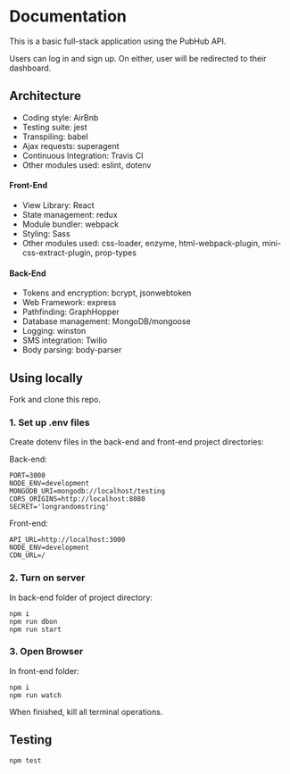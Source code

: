# Documentation

This is a basic full-stack application using the PubHub API.

Users can log in and sign up. On either, user will be redirected to their dashboard.

## Architecture
- Coding style: AirBnb
- Testing suite: jest
- Transpiling: babel
- Ajax requests: superagent
- Continuous Integration: Travis CI
- Other modules used: eslint, dotenv

#### Front-End
- View Library: React
- State management: redux
- Module bundler: webpack
- Styling: Sass
- Other modules used: css-loader, enzyme, html-webpack-plugin, mini-css-extract-plugin, prop-types

#### Back-End
- Tokens and encryption: bcrypt, jsonwebtoken
- Web Framework: express
- Pathfinding: GraphHopper
- Database management: MongoDB/mongoose
- Logging: winston
- SMS integration: Twilio
- Body parsing: body-parser

## Using locally

Fork and clone this repo.

### 1. Set up .env files
Create dotenv files in the back-end and front-end project directories:

Back-end:

    PORT=3000
    NODE_ENV=development
    MONGODB_URI=mongodb://localhost/testing
    CORS_ORIGINS=http://localhost:8080
    SECRET='longrandomstring'
    
Front-end:

    API_URL=http://localhost:3000
    NODE_ENV=development
    CDN_URL=/

### 2. Turn on server
In back-end folder of project directory:

    npm i
    npm run dbon
    npm run start

### 3. Open Browser
In front-end folder:

    npm i
    npm run watch
    
When finished, kill all terminal operations.

## Testing

    npm test
